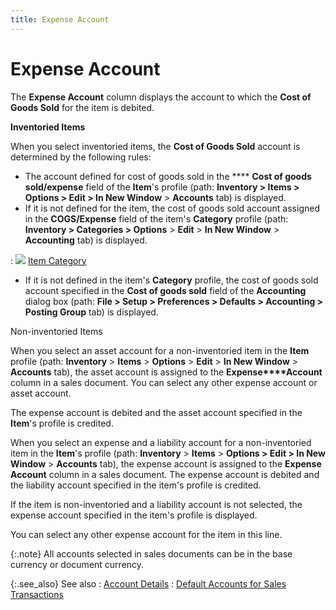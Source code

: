 ```yaml
---
title: Expense Account
---
```


# Expense Account


The **Expense Account** column displays  the account to which the **Cost of Goods 
 Sold** for the item is debited.


**Inventoried Items**


When you select inventoried items, the **Cost 
 of Goods Sold** account is determined by the following rules:

- The account defined  for cost of goods sold in the **** **Cost of goods sold/expense** field of  the **Item**'s profile (path: **Inventory &gt; Items &gt; Options &gt; Edit 
 &gt; In New Window** > **Accounts**  tab) is displayed.
- If it is not defined  for the item, the cost of goods sold account assigned in the **COGS/Expense** field of the item's **Category**  profile (path: **Inventory &gt; Categories 
 &gt; Options** > **Edit**  > **In New Window** > **Accounting** tab) is displayed.

: ![]({{site.sp_baseurl}}/img/lens.gif) [Item  Category]({{site.mi_chm}}/item-profile-details/item-categories/item_categories.html)

- If it is not defined  in the item's **Category** profile,  the cost of goods sold account specified in the **Cost 
 of goods sold** field of the **Accounting** dialog box (path: **File &gt; Setup 
 &gt; Preferences &gt; Defaults &gt; Accounting &gt; Posting Group** tab)  is displayed.



Non-inventoried Items


When you select an asset account for a non-inventoried item in the **Item** profile (path: **Inventory**  > **Items** > **Options**  > **Edit** > **In 
 New Window** > **Accounts**  tab), the asset account is assigned to the **Expense****Account** column in a sales document.  You can select any other expense account or asset account.


The expense account is debited and the asset account specified in the  **Item**'s profile is credited.


When you select an expense and a liability account for a non-inventoried  item in the **Item**'s profile (path:  **Inventory** > **Items**  > **Options &gt; Edit &gt; In New Window**  > **Accounts** tab), the expense  account is assigned to the **Expense Account**  column in a sales document. The expense account is debited and the liability  account specified in the item's profile is credited.


If the item is non-inventoried and a liability account is not selected,  the expense account specified in the item's profile is displayed.


You can select any other expense account for the item in this line.


{:.note}
All accounts selected in sales documents can  be in the base currency or document currency.


{:.see_also}
See also
: [Account  Details]({{site.sp_baseurl}}/sales-docs/docs-profile/contents/item-info/acnt-dtls/account_details_item_details_grid_sales_process_content.html)
: [Default  Accounts for Sales Transactions]({{site.sp_baseurl}}/misc/default_accounts_for_sales_transactions.html)
